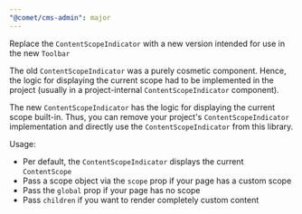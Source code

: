 ```yaml
---
"@comet/cms-admin": major
---
```


Replace the `ContentScopeIndicator` with a new version intended for use in the new `Toolbar`

The old `ContentScopeIndicator` was a purely cosmetic component. Hence, the logic for displaying the current scope had to be implemented in the project (usually in a project-internal `ContentScopeIndicator` component).

The new `ContentScopeIndicator` has the logic for displaying the current scope built-in. Thus, you can remove your project's `ContentScopeIndicator` implementation and directly use the `ContentScopeIndicator` from this library.

Usage:

-   Per default, the `ContentScopeIndicator` displays the current `ContentScope`
-   Pass a scope object via the `scope` prop if your page has a custom scope
-   Pass the `global` prop if your page has no scope
-   Pass `children` if you want to render completely custom content
